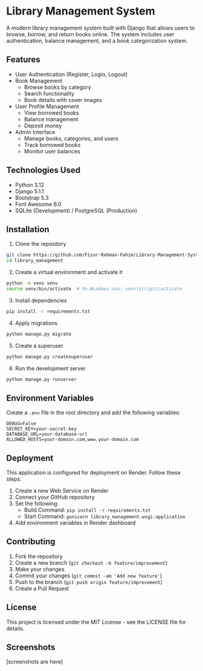 # Library Management System

A modern library management system built with Django that allows users to browse, borrow, and return books online. The system includes user authentication, balance management, and a book categorization system.

## Features

- User Authentication (Register, Login, Logout)
- Book Management
  - Browse books by category
  - Search functionality
  - Book details with cover images
- User Profile Management
  - View borrowed books
  - Balance management
  - Deposit money
- Admin Interface
  - Manage books, categories, and users
  - Track borrowed books
  - Monitor user balances

## Technologies Used

- Python 3.12
- Django 5.1.1
- Bootstrap 5.3
- Font Awesome 6.0
- SQLite (Development) / PostgreSQL (Production)

## Installation

1. Clone the repository
```bash
git clone https://github.com/Fizur-Rahman-Fahim/Library-Management-System.git
cd library_management
```

2. Create a virtual environment and activate it
```bash
python -m venv venv
source venv/bin/activate  # On Windows use: venv\Scripts\activate
```

3. Install dependencies
```bash
pip install -r requirements.txt
```

4. Apply migrations
```bash
python manage.py migrate
```

5. Create a superuser
```bash
python manage.py createsuperuser
```

6. Run the development server
```bash
python manage.py runserver
```

## Environment Variables

Create a `.env` file in the root directory and add the following variables:
```
DEBUG=False
SECRET_KEY=your-secret-key
DATABASE_URL=your-database-url
ALLOWED_HOSTS=your-domain.com,www.your-domain.com
```

## Deployment

This application is configured for deployment on Render. Follow these steps:

1. Create a new Web Service on Render
2. Connect your GitHub repository
3. Set the following:
   - Build Command: `pip install -r requirements.txt`
   - Start Command: `gunicorn library_management.wsgi:application`
4. Add environment variables in Render dashboard

## Contributing

1. Fork the repository
2. Create a new branch (`git checkout -b feature/improvement`)
3. Make your changes
4. Commit your changes (`git commit -am 'Add new feature'`)
5. Push to the branch (`git push origin feature/improvement`)
6. Create a Pull Request

## License

This project is licensed under the MIT License - see the LICENSE file for details.

## Screenshots

[screenshots are here]

